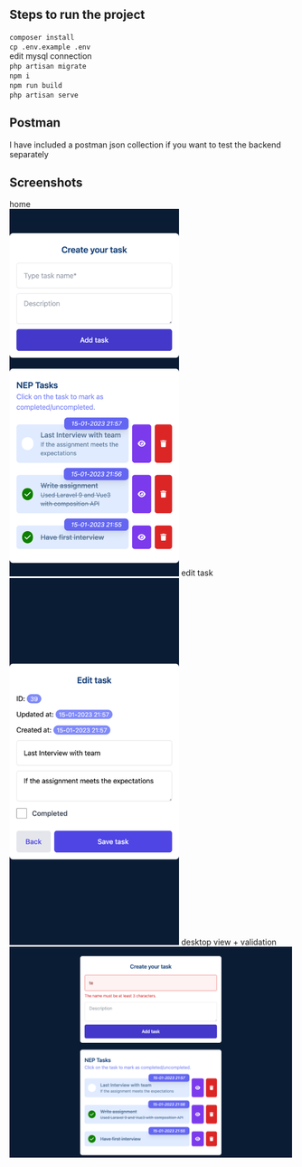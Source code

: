 ## Steps to run the project  
`composer install`  
`cp .env.example .env`  
edit mysql connection  
`php artisan migrate`  
`npm i`  
`npm run build`  
`php artisan serve`
## Postman
I have included a postman json collection if you want to test the backend separately  
## Screenshots
home   
<img alt="home" src="screenshots/home.png" width="300"/>
edit task  
<img alt="edit" src="screenshots/edit.png" width="300"/>
desktop view + validation  
<img alt="validation" src="screenshots/validation.png" width="500"/>